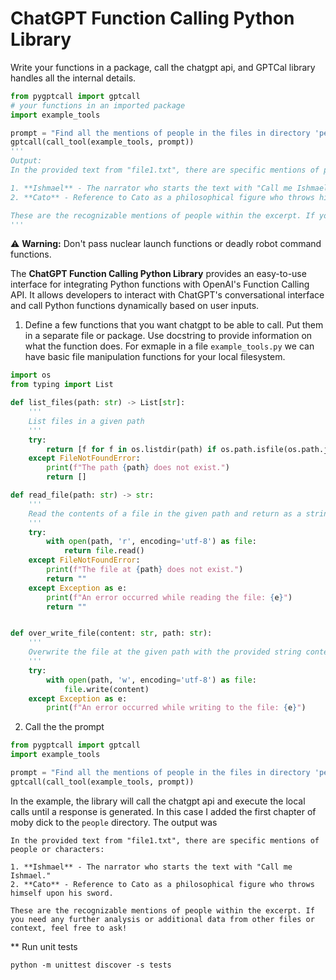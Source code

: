 # ChatGPT Function Calling Python Library

Write your functions in a package, call the chatgpt api, and GPTCal library handles all the internal details.

```python
from pygptcall import gptcall 
# your functions in an imported package
import example_tools

prompt = "Find all the mentions of people in the files in directory 'people'"
gptcall(call_tool(example_tools, prompt))
'''
Output:
In the provided text from "file1.txt", there are specific mentions of people or characters:

1. **Ishmael** - The narrator who starts the text with "Call me Ishmael."
2. **Cato** - Reference to Cato as a philosophical figure who throws himself upon his sword.

These are the recognizable mentions of people within the excerpt. If you need any further analysis or additional data from other files or context, feel free to ask!
'''
```


⚠️ **Warning:** Don't pass nuclear launch functions or deadly robot command functions. 

The **ChatGPT Function Calling Python Library** provides an easy-to-use interface for integrating Python functions with OpenAI's Function Calling API. It allows developers to interact with ChatGPT's conversational interface and call Python functions dynamically based on user inputs.

1. Define a few functions that you want chatgpt to be able to call. Put them in a separate file or package. Use docstring to provide information on what the function does. For exmaple in a file `example_tools.py` we can have basic file manipulation functions for your local filesystem.

```python
import os
from typing import List

def list_files(path: str) -> List[str]:
    '''
    List files in a given path
    '''
    try:
        return [f for f in os.listdir(path) if os.path.isfile(os.path.join(path, f))]
    except FileNotFoundError:
        print(f"The path {path} does not exist.")
        return []

def read_file(path: str) -> str:
    '''
    Read the contents of a file in the given path and return as a string
    '''
    try:
        with open(path, 'r', encoding='utf-8') as file:
            return file.read()
    except FileNotFoundError:
        print(f"The file at {path} does not exist.")
        return ""
    except Exception as e:
        print(f"An error occurred while reading the file: {e}")
        return ""


def over_write_file(content: str, path: str):
    '''
    Overwrite the file at the given path with the provided string content.
    '''
    try:
        with open(path, 'w', encoding='utf-8') as file:
            file.write(content)
    except Exception as e:
        print(f"An error occurred while writing to the file: {e}")
```

2. Call the the prompt
   
```python
from pygptcall import gptcall 
import example_tools

prompt = "Find all the mentions of people in the files in directory 'people'"
gptcall(call_tool(example_tools, prompt))
```

In the example, the library will call the chatgpt api and execute the local calls until a response is generated. In this case I added the first chapter of moby dick to the `people` directory. The output was

```
In the provided text from "file1.txt", there are specific mentions of people or characters:

1. **Ishmael** - The narrator who starts the text with "Call me Ishmael."
2. **Cato** - Reference to Cato as a philosophical figure who throws himself upon his sword.

These are the recognizable mentions of people within the excerpt. If you need any further analysis or additional data from other files or context, feel free to ask!
```


** Run unit tests
```
python -m unittest discover -s tests
```
